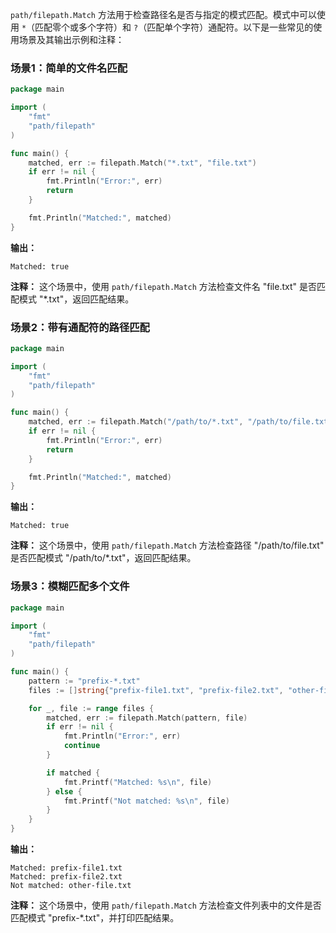 `path/filepath.Match` 方法用于检查路径名是否与指定的模式匹配。模式中可以使用 `*`（匹配零个或多个字符）和 `?`（匹配单个字符）通配符。以下是一些常见的使用场景及其输出示例和注释：

### 场景1：简单的文件名匹配

```go
package main

import (
	"fmt"
	"path/filepath"
)

func main() {
	matched, err := filepath.Match("*.txt", "file.txt")
	if err != nil {
		fmt.Println("Error:", err)
		return
	}

	fmt.Println("Matched:", matched)
}
```

**输出：**
```
Matched: true
```

**注释：** 这个场景中，使用 `path/filepath.Match` 方法检查文件名 "file.txt" 是否匹配模式 "*.txt"，返回匹配结果。

### 场景2：带有通配符的路径匹配

```go
package main

import (
	"fmt"
	"path/filepath"
)

func main() {
	matched, err := filepath.Match("/path/to/*.txt", "/path/to/file.txt")
	if err != nil {
		fmt.Println("Error:", err)
		return
	}

	fmt.Println("Matched:", matched)
}
```

**输出：**
```
Matched: true
```

**注释：** 这个场景中，使用 `path/filepath.Match` 方法检查路径 "/path/to/file.txt" 是否匹配模式 "/path/to/*.txt"，返回匹配结果。

### 场景3：模糊匹配多个文件

```go
package main

import (
	"fmt"
	"path/filepath"
)

func main() {
	pattern := "prefix-*.txt"
	files := []string{"prefix-file1.txt", "prefix-file2.txt", "other-file.txt"}

	for _, file := range files {
		matched, err := filepath.Match(pattern, file)
		if err != nil {
			fmt.Println("Error:", err)
			continue
		}

		if matched {
			fmt.Printf("Matched: %s\n", file)
		} else {
			fmt.Printf("Not matched: %s\n", file)
		}
	}
}
```

**输出：**
```
Matched: prefix-file1.txt
Matched: prefix-file2.txt
Not matched: other-file.txt
```

**注释：** 这个场景中，使用 `path/filepath.Match` 方法检查文件列表中的文件是否匹配模式 "prefix-*.txt"，并打印匹配结果。